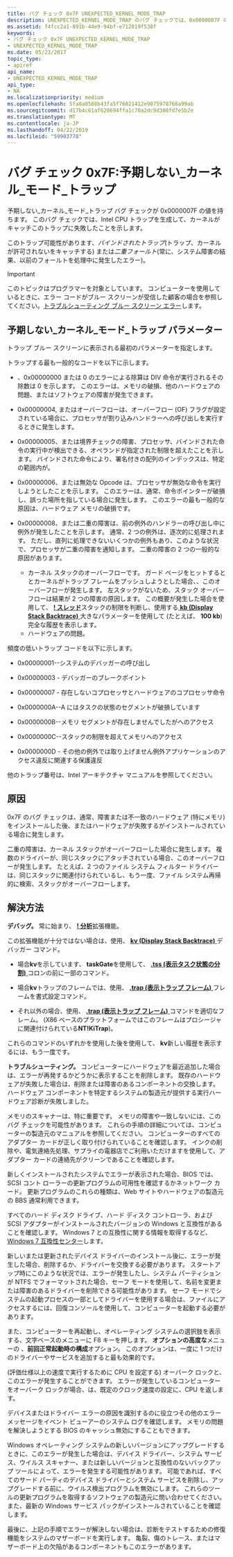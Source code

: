 ```yaml
---
title: バグ チェック 0x7F UNEXPECTED_KERNEL_MODE_TRAP
description: UNEXPECTED_KERNEL_MODE_TRAP のバグ チェックでは、0x0000007F の値を持ちます。
ms.assetid: f4fcc2a1-891b-44e9-94bf-e712019f538f
keywords:
- バグ チェック 0x7F UNEXPECTED_KERNEL_MODE_TRAP
- UNEXPECTED_KERNEL_MODE_TRAP
ms.date: 05/23/2017
topic_type:
- apiref
api_name:
- UNEXPECTED_KERNEL_MODE_TRAP
api_type:
- NA
ms.localizationpriority: medium
ms.openlocfilehash: 5fa0a0588b43fa5f76021412e9075978768a99ab
ms.sourcegitcommit: d17b4c61af620694ffa1c70a2dc9d308fd7e5b2e
ms.translationtype: MT
ms.contentlocale: ja-JP
ms.lasthandoff: 04/22/2019
ms.locfileid: "59903778"
---
```

# <a name="bug-check-0x7f-unexpectedkernelmodetrap"></a>バグ チェック 0x7F:予期しない\_カーネル\_モード\_トラップ


予期しない\_カーネル\_モード\_トラップ バグ チェックが 0x0000007F の値を持ちます。 このバグ チェックでは、Intel CPU トラップを生成して、カーネルがキャッチこのトラップに失敗したことを示します。

このトラップ可能性があります、*バインドされたトラップ*(トラップ、カーネルが許可されないをキャッチする) または*二重フォールト*(常に、システム障害の結果、以前のフォールトを処理中に発生したエラー)。

> [!IMPORTANT]
> このトピックはプログラマーを対象としています。 コンピューターを使用しているときに、エラー コードがブルー スクリーンが受信した顧客の場合を参照してください。[トラブルシューティング ブルー スクリーン エラー](https://windows.microsoft.com/windows-10/troubleshoot-blue-screen-errors)します。


## <a name="unexpectedkernelmodetrap-parameters"></a>予期しない\_カーネル\_モード\_トラップ パラメーター


トラップ ブルー スクリーンに表示される最初のパラメーターを指定します。

トラップする最も一般的なコードを以下に示します。

-   、0x00000000 または 0 のエラーによる除算は DIV 命令が実行されるその除数は 0 を示します。 このエラーは、メモリの破損、他のハードウェアの問題、またはソフトウェアの障害が発生できます。

-   0x00000004, またはオーバーフローは、オーバーフロー (OF) フラグが設定されている場合に、プロセッサが割り込みハンドラーへの呼び出しを実行するときに発生します。

-   0x00000005、または境界チェックの障害、プロセッサ、バインドされた命令の実行中が検出できる、オペランドが指定された制限を超えたことを示します。 バインドされた命令により、署名付きの配列のインデックスは、特定の範囲内が。

-   0x00000006、または無効な Opcode は、プロセッサが無効な命令を実行しようとしたことを示します。 このエラーは、通常、命令ポインターが破損し、誤った場所を指している場合に発生します。 このエラーの最も一般的な原因は、ハードウェア メモリの破損です。

-   0x00000008、または二重の障害は、前の例外のハンドラーの呼び出し中に例外が発生したことを示します。 通常、2 つの例外は、逐次的に処理されます。 ただし、直列に処理できないいくつかの例外もあり、このような状況で、プロセッサが二重の障害を通知します。 二重の障害の 2 つの一般的な原因があります。
    -   カーネル スタックのオーバーフローです。 ガード ページをヒットするととカーネルがトラップ フレームをプッシュしようとした場合、、このオーバーフローが発生します。 左スタックがないため、スタック オーバーフローは結果が 2 つの障害の原因します。 この概要が発生した場合を使用して、 [ **! スレッド**](-thread.md)スタックの制限を判断し、使用する[ **kb (Display Stack Backtrace)** ](k--kb--kc--kd--kp--kp--kv--display-stack-backtrace-.md)大きなパラメーターを使用して (たとえば、 **100 kb**) 完全な履歴を表示します。
    -   ハードウェアの問題。

頻度の低いトラップ コードを以下に示します。

-   0x00000001--システムのデバッガーの呼び出し

-   0x00000003 - デバッガーのブレークポイント

-   0x00000007 - 存在しないコプロセッサとハードウェアのコプロセッサ命令

-   0x0000000A--A にはタスクの状態のセグメントが破損しています

-   0x0000000B--メモリ セグメントが存在しませんでしたがへのアクセス

-   0x0000000C--スタックの制限を超えてメモリへのアクセス

-   0x0000000D - その他の例外では取り上げません例外アプリケーションのアクセス違反に関連する保護違反

他のトラップ番号は、Intel アーキテクチャ マニュアルを参照してください。

<a name="cause"></a>原因
-----

0x7F のバグ チェックは、通常、障害または不一致のハードウェア (特にメモリ) をインストールした後、またはハードウェアが失敗するがインストールされている場合に発生します。

二重の障害は、カーネル スタックがオーバーフローした場合に発生します。 複数のドライバーが、同じスタックにアタッチされている場合、このオーバーフローが発生します。 たとえば、2 つのファイル システム フィルター ドライバーは、同じスタックに関連付けられているし、もう一度、ファイル システム再帰的に検索、スタックがオーバーフローします。

<a name="resolution"></a>解決方法
----------

**デバッグ。** 常に始まり、 [ **! 分析**](-analyze.md)拡張機能。

この拡張機能が十分ではない場合は、使用、 [ **kv (Display Stack Backtrace)** ](k--kb--kc--kd--kp--kp--kv--display-stack-backtrace-.md)デバッガー コマンド。

-   場合**kv**を示しています、 **taskGate**を使用して、 [ **.tss (表示タスク状態の分割)** ](-tss--display-task-state-segment-.md)コロンの前に一部のコマンド。

-   場合**kv**トラップのフレームでは、使用、 [ **.trap (表示トラップ フレーム)** ](-trap--display-trap-frame-.md)フレームを書式設定コマンド。

-   それ以外の場合、使用、 [ **.trap (表示トラップ フレーム)** ](-trap--display-trap-frame-.md)コマンドを適切なフレーム。 (X86 ベースのプラットフォームではこのフレームはプロシージャに関連付けられている**NT!KiTrap**)。

これらのコマンドのいずれかを使用した後を使用して、 **kv**新しい履歴を表示するには、もう一度です。

**トラブルシューティング。** コンピューターにハードウェアを最近追加した場合は、エラーが再発するかどうかに表示することを削除します。 既存のハードウェアが失敗した場合は、削除または障害のあるコンポーネントの交換します。 ハードウェア コンポーネントを特定するシステムの製造元が提供する実行ハードウェア診断が失敗しました。

メモリのスキャナーは、特に重要です。 メモリの障害や一致しないには、このバグ チェックを可能性があります。 これらの手順の詳細については、コンピューターの製造元のマニュアルを参照してください。 コンピューターのすべてのアダプター カードが正しく取り付けられていることを確認します。 インクの削除や、電気連絡先処理、サプライの電器店でご利用いただけますを使用して、アダプター カードの連絡先がクリーンであることを確認します。

新しくインストールされたシステムでエラーが表示された場合、BIOS では、SCSI コント ローラーの更新プログラムの可用性を確認するかネットワーク カード。 更新プログラムのこれらの種類は、Web サイトやハードウェアの製造元の BBS 通常利用できます。

すべてのハード ディスク ドライブ、ハード ディスク コントローラ、および SCSI アダプターがインストールされたバージョンの Windows と互換性があることを確認します。 Windows 7 との互換性に関する情報を取得するなど、 [Windows 7 互換性センター](https://go.microsoft.com/fwlink/p/?LinkID=246806)します。

新しいまたは更新されたデバイス ドライバーのインストール後に、エラーが発生した場合、削除するか、ドライバーを交換する必要があります。 スタートアップ時にこのような状況では、エラーが発生したし、システム パーティションが NTFS でフォーマットされた場合、セーフ モードを使用して、名前を変更または障害のあるドライバーを削除できる可能性があります。 セーフ モードでシステムの起動プロセスの一部としてドライバーを使用する場合は、ファイルにアクセスするには、回復コンソールを使用して、コンピューターを起動する必要があります。

また、コンピューターを再起動し、オペレーティング システムの選択肢を表示する、文字ベースのメニューに F8 キーを押します。 **オプションの高度な**メニューの 、**前回正常起動時の構成**オプション。 このオプションは、一度に 1 つだけのドライバーやサービスを追加すると最も効果的です。

(評価仕様以上の速度で実行するために CPU を設定する) オーバーク ロックと、このエラーが発生することができます。 エラーが発生しているコンピューターをオーバーク ロックが場合、は、既定のクロック速度の設定に、CPU を返します。

デバイスまたはドライバー エラーの原因を識別するのに役立つその他のエラー メッセージをイベント ビューアーのシステム ログを確認します。 メモリの問題を解決しようとする BIOS のキャッシュ無効にすることもできます。

Windows オペレーティング システムの新しいバージョンにアップグレードするときに、このエラーが発生した場合は、デバイス ドライバー、システム サービス、ウイルス スキャナー、または新しいバージョンと互換性のないバックアップ ツールによって、エラーを発生する可能性があります。 可能であれば、すべてのサード パーティのデバイス ドライバーとシステム サービスを削除し、アップグレードする前に、ウイルス検出プログラムを無効にします。 これらのツールの更新プログラムを取得するソフトウェアの製造元に問い合わせてください。 また、最新の Windows サービス パックがインストールされていることを確認します。

最後に、上記の手順でエラーが解決しない場合は、診断をテストするための修復機能をシステムのマザーボードを実行します。 亀裂、傷のトレース、またはマザーボード上の欠陥があるコンポーネントもこのエラーがあります。

 

 




